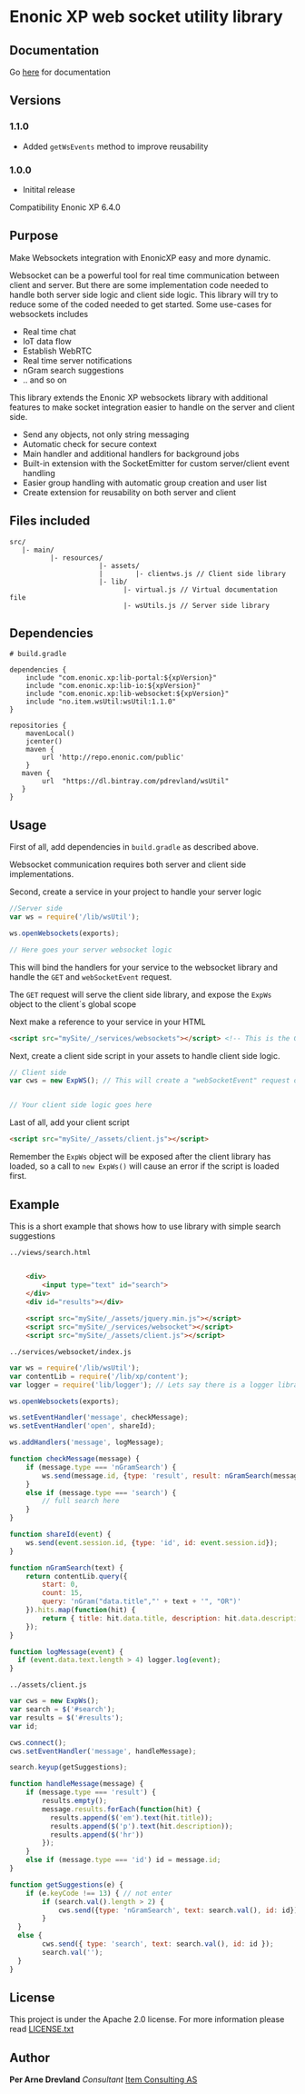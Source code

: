 # Enonic XP web socket utility library #

## Documentation ##

Go [here](https://itemconsulting.github.io/wsutil-server/) for documentation

## Versions ##

### 1.1.0 ###

* Added ```getWsEvents``` method to improve reusability

### 1.0.0 ###
 * Initital release

Compatibility Enonic XP 6.4.0



## Purpose ##

Make Websockets integration with EnonicXP easy and more dynamic.

Websocket can be a powerful tool for real time communication between client and server. But there are some implementation code needed to handle both 
server side logic and client side logic. This library will try to reduce some of the coded needed to get started.
Some use-cases for websockets includes
* Real time chat
* IoT data flow
* Establish WebRTC
* Real time server notifications
* nGram search suggestions
* .. and so on

This library extends the Enonic XP websockets library with additional features to
make socket integration easier to handle on the server and client side.

* Send any objects, not only string messaging
* Automatic check for secure context
* Main handler and additional handlers for background jobs
* Built-in extension with the SocketEmitter for custom server/client event handling
* Easier group handling with automatic group creation and user list
* Create extension for reusability on both server and client



## Files included ##

```
src/
   |- main/
          |- resources/
                      |- assets/
                      |        |- clientws.js // Client side library
                      |- lib/
                            |- virtual.js // Virtual documentation file
                            |- wsUtils.js // Server side library
```

## Dependencies ##

```
# build.gradle

dependencies {
    include "com.enonic.xp:lib-portal:${xpVersion}"
    include "com.enonic.xp:lib-io:${xpVersion}"
    include "com.enonic.xp:lib-websocket:${xpVersion}"
    include "no.item.wsUtil:wsUtil:1.1.0"
}

repositories {
    mavenLocal()
    jcenter()
    maven {
        url 'http://repo.enonic.com/public'
    }
   maven {
        url  "https://dl.bintray.com/pdrevland/wsUtil"
   }
}
```

## Usage ##

First of all, add dependencies in ``build.gradle`` as described above.

Websocket communication requires both server and client side implementations. 

Second, create a service in your project to handle your server logic

```javascript
//Server side
var ws = require('/lib/wsUtil');

ws.openWebsockets(exports);

// Here goes your server websocket logic

``` 
This will bind the handlers for your service to the websocket library and handle the ``GET`` and ``webSocketEvent``
 request. 
 
 The ``GET`` request will serve the client side library, and expose the `ExpWs` object to the client´s global scope 
 
 Next make a reference to your service in your HTML
 ```html
<script src="mySite/_/services/websockets"></script> <!-- This is the GET request serving client side library -->
```
 
 Next, create a client side script in your assets to handle client side logic.

```javascript
// Client side
var cws = new ExpWS(); // This will create a "webSocketEvent" request on connect


// Your client side logic goes here

```

Last of all, add your client script

```html
<script src="mySite/_/assets/client.js"></script>
```

Remember the ``ExpWs`` object will be exposed after the client library has loaded, so a call to `new ExpWs()` will cause an error if the script is loaded first.

## Example ##

This is a short example that shows how to use library with simple search suggestions

```../views/search.html```
```html

    <div>
        <input type="text" id="search">
    </div>
    <div id="results"></div>
    
    <script src="mySite/_/assets/jquery.min.js"></script>
    <script src="mySite/_/services/websocket"></script>
    <script src="mySite/_/assets/client.js"></script>

```
`../services/websocket/index.js`
```javascript
var ws = require('/lib/wsUtil');
var contentLib = require('/lib/xp/content');
var logger = require('lib/logger'); // Lets say there is a logger library

ws.openWebsockets(exports);

ws.setEventHandler('message', checkMessage);
ws.setEventHandler('open', shareId);

ws.addHandlers('message', logMessage);

function checkMessage(message) {
    if (message.type === 'nGramSearch') {
        ws.send(message.id, {type: 'result', result: nGramSearch(message.text) });
    }
    else if (message.type === 'search') {
        // full search here
    }
}

function shareId(event) {
    ws.send(event.session.id, {type: 'id', id: event.session.id});
}

function nGramSearch(text) {
    return contentLib.query({
        start: 0,
        count: 15,
        query: 'nGram("data.title","' + text + '", "OR")'
    }).hits.map(function(hit) {
        return { title: hit.data.title, description: hit.data.description }
    });
}

function logMessage(event) {
  if (event.data.text.length > 4) logger.log(event);
}

```

`../assets/client.js`
```javascript
var cws = new ExpWs();
var search = $('#search');
var results = $('#results');
var id;

cws.connect();
cws.setEventHandler('message', handleMessage);

search.keyup(getSuggestions);

function handleMessage(message) {
    if (message.type === 'result') {
        results.empty();
        message.results.forEach(function(hit) {
          results.append($('em').text(hit.title));
          results.append($('p').text(hit.description));
          results.append($('hr'))
        });
    }
    else if (message.type === 'id') id = message.id;
}

function getSuggestions(e) {
    if (e.keyCode !== 13) { // not enter
        if (search.val().length > 2) {
            cws.send({type: 'nGramSearch', text: search.val(), id: id})
        }
  }
  else {
        cws.send({ type: 'search', text: search.val(), id: id });
        search.val('');
  }
}

```

## License ##

This project is under the Apache 2.0 license. For more information please read [LICENSE.txt](LICENSE.txt)


## Author ##

**Per Arne Drevland** *Consultant* [Item Consulting AS](www.item.no)


